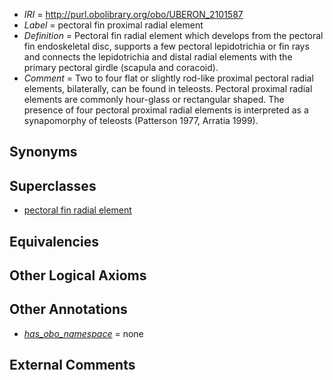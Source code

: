 * *IRI* = http://purl.obolibrary.org/obo/UBERON_2101587
 * *Label* = pectoral fin proximal radial element
 * *Definition* = Pectoral fin radial element which develops from the pectoral fin endoskeletal disc, supports a few pectoral lepidotrichia or fin rays and connects the lepidotrichia and distal radial elements with the primary pectoral girdle (scapula and coracoid).
 * *Comment* = Two to four flat or slightly rod-like proximal pectoral radial elements, bilaterally, can be found in teleosts. Pectoral proximal radial elements are commonly hour-glass or rectangular shaped. The presence of four pectoral proximal radial elements is interpreted as a synapomorphy of teleosts (Patterson 1977, Arratia 1999).

## Synonyms


## Superclasses

 * [pectoral fin radial element](../../UBERON/86/UBERON_2101586.md)

## Equivalencies


## Other Logical Axioms


## Other Annotations

 * *[has_obo_namespace](../../ce/oboInOwl#hasOBONamespace.md)* = none

## External Comments

